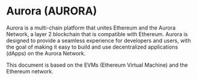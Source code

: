 # Aurora (AURORA)

Aurora is a multi-chain platform that unites Ethereum and the Aurora Network, a layer 2 blockchain that is compatible with Ethereum. Aurora is designed to provide a seamless experience for developers and users, with the goal of making it easy to build and use decentralized applications (dApps) on the Aurora Network.

This document is based on the EVMs (Ethereum Virtual Machine) and the Ethereum network.

<!--@include: ./_evm.md-->
